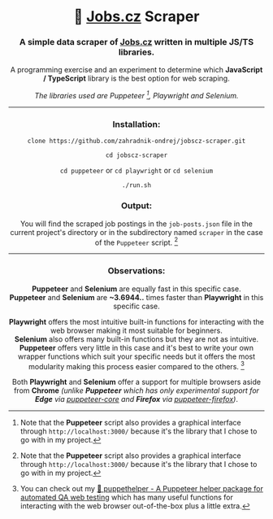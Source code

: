 <div align="center">

# 💼 [Jobs.cz](https://www.jobs.cz/prace/) Scraper

### A simple data scraper of [Jobs.cz](https://www.jobs.cz/prace/) written in multiple JS/TS libraries.

A programming exercise and an experiment to determine which **JavaScript / TypeScript** library is the best option for web scraping.

*The libraries used are Puppeteer [^1], Playwright and Selenium.*

***

### Installation:

`clone https://github.com/zahradnik-ondrej/jobscz-scraper.git`

`cd jobscz-scraper`

`cd puppeteer` or `cd playwright` or `cd selenium`

`./run.sh`

### Output:

You will find the scraped job postings in the `job-posts.json` file in the current project's directory or in the subdirectory named `scraper` in the case of the `Puppeteer` script. [^1]

***

### Observations:

**Puppeteer** and **Selenium** are equally fast in this specific case.  
**Puppeteer** and **Selenium** are **~3.6944..** times faster than **Playwright** in this specific case.

**Playwright** offers the most intuitive built-in functions for interacting with the web browser making it most suitable for beginners.  
**Selenium** also offers many built-in functions but they are not as intuitive.  
**Puppeteer** offers very little in this case and it's best to write your own wrapper functions which suit your specific needs but it offers the most modularity making this process easier compared to the others. [^2]

Both **Playwright** and **Selenium** offer a support for multiple browsers aside from **Chrome** *(unlike **Puppeteer** which has only experimental support for **Edge** via [puppeteer-core](https://www.npmjs.com/package/puppeteer-core) and **Firefox** via [puppeteer-firefox](https://www.npmjs.com/package/puppeteer-firefox))*.

[^1]: Note that the **Puppeteer** script also provides a graphical interface through `http://localhost:3000/` because it's the library that I chose to go with in my project.

[^2]: You can check out my [🧰 puppethelper - A Puppeteer helper package for automated QA web testing](https://github.com/zahradnik-ondrej/puppethelper) which has many useful functions for interacting with the web browser out-of-the-box plus a little extra.

</div>
